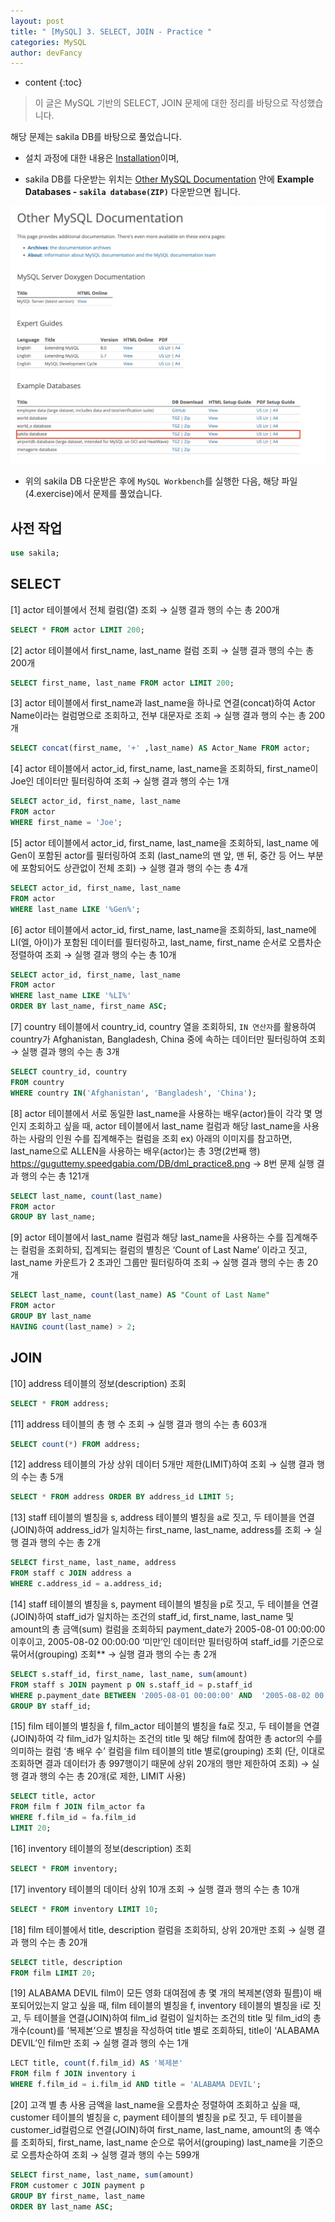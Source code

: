 ```yaml
---
layout: post
title: " [MySQL] 3. SELECT, JOIN - Practice "
categories: MySQL
author: devFancy
---
```

* content
{:toc}

> 이 글은 MySQL 기반의 SELECT, JOIN 문제에 대한 정리를 바탕으로 작성했습니다.

해당 문제는 sakila DB를 바탕으로 풀었습니다.

* 설치 과정에 대한 내용은 [Installation](https://dev.mysql.com/doc/sakila/en/sakila-installation.html)이며,

* sakila DB를 다운받는 위치는 [Other MySQL Documentation](https://dev.mysql.com/doc/index-other.html) 안에 **Example Databases - `sakila database(ZIP)`** 다운받으면 됩니다.

![](/assets/img/mysql/mysql-practice.png)

* 위의 sakila DB 다운받은 후에 `MySQL Workbench`를 실행한 다음, 해당 파일(4.exercise)에서 문제를 풀었습니다.

## 사전 작업

```sql
use sakila;
```

## SELECT

[1] actor 테이블에서 전체 컬럼(열) 조회
   → 실행 결과 행의 수는 총 200개

```sql
SELECT * FROM actor LIMIT 200;
```

[2] actor 테이블에서 first_name, last_name 컬럼 조회
   → 실행 결과 행의 수는 총 200개

```sql
SELECT first_name, last_name FROM actor LIMIT 200;
```

[3] actor 테이블에서 first_name과 last_name을 하나로 연결(concat)하여 Actor Name이라는 컬럼명으로 조회하고, 전부 대문자로 조회
   → 실행 결과 행의 수는 총 200개

```sql
SELECT concat(first_name, '+' ,last_name) AS Actor_Name FROM actor;
```

[4] actor 테이블에서 actor_id, first_name, last_name을 조회하되, first_name이 Joe인 데이터만 필터링하여 조회
   → 실행 결과 행의 수는 1개

```sql
SELECT actor_id, first_name, last_name
FROM actor
WHERE first_name = 'Joe';
```

[5] actor 테이블에서 actor_id, first_name, last_name을 조회하되, last_name 에 Gen이 포함된 actor를 필터링하여 조회
  (last_name의 맨 앞, 맨 뒤, 중간 등 어느 부분에 포함되어도 상관없이 전체 조회)
   → 실행 결과 행의 수는 총 4개

```sql
SELECT actor_id, first_name, last_name
FROM actor
WHERE last_name LIKE '%Gen%';
```

[6] actor 테이블에서 actor_id, first_name, last_name을 조회하되, last_name에 LI(엘, 아이)가 포함된 데이터를 필터링하고, last_name, first_name 순서로 오름차순 정렬하여 조회
  → 실행 결과 행의 수는 총 10개

```sql
SELECT actor_id, first_name, last_name
FROM actor
WHERE last_name LIKE '%LI%'
ORDER BY last_name, first_name ASC;
```

[7] country 테이블에서 country_id, country 열을 조회하되, `IN 연산자`를 활용하여 country가 Afghanistan, Bangladesh, China 중에 속하는 데이터만 필터링하여 조회
   → 실행 결과 행의 수는 총 3개

```sql
SELECT country_id, country
FROM country
WHERE country IN('Afghanistan', 'Bangladesh', 'China');
```

[8] actor 테이블에서 서로 동일한 last_name을 사용하는 배우(actor)들이 각각 몇 명인지 조회하고 싶을 때,
   actor 테이블에서 last_name 컬럼과 해당 last_name을 사용하는 사람의 인원 수를 집계해주는 컬럼을 조회
   ex) 아래의 이미지를 참고하면, last_name으로 ALLEN을 사용하는 배우(actor)는 총 3명(2번째 행)
    https://guguttemy.speedgabia.com/DB/dml_practice8.png
   → 8번 문제 실행 결과 행의 수는 총 121개

```sql
SELECT last_name, count(last_name)
FROM actor
GROUP BY last_name;
```

[9] actor 테이블에서 last_name 컬럼과 해당 last_name을 사용하는 수를 집계해주는 컬럼을 조회하되, 집계되는 컬럼의 별칭은 ‘Count of Last Name’ 이라고 짓고, last_name 카운트가 2 초과인 그룹만 필터링하여 조회
  → 실행 결과 행의 수는 총 20개

```sql
SELECT last_name, count(last_name) AS "Count of Last Name"
FROM actor
GROUP BY last_name
HAVING count(last_name) > 2;
```

## JOIN

[10] address 테이블의 정보(description) 조회

```sql
SELECT * FROM address;
```

[11] address 테이블의 총 행 수 조회
    → 실행 결과 행의 수는 총 603개

```sql
SELECT count(*) FROM address;
```

[12] address 테이블의 가상 상위 데이터 5개만 제한(LIMIT)하여 조회
    → 실행 결과 행의 수는 총 5개

```sql
SELECT * FROM address ORDER BY address_id LIMIT 5;
```

[13] staff 테이블의 별칭을 s, address 테이블의 별칭을 a로 짓고, 두 테이블을 연결(JOIN)하여 address_id가 일치하는 first_name, last_name, address를 조회
    → 실행 결과 행의 수는 총 2개

```sql
SELECT first_name, last_name, address
FROM staff c JOIN address a
WHERE c.address_id = a.address_id;
```

[14] staff 테이블의 별칭을 s, payment 테이블의 별칭을 p로 짓고, 두 테이블을 연결(JOIN)하여 staff_id가 일치하는 조건의 staff_id, first_name, last_name 및 amount의 총 금액(sum) 컬럼을 조회하되
    payment_date가 2005-08-01 00:00:00 이후이고, 2005-08-02 00:00:00 ‘미만’인 데이터만 필터링하여 staff_id를 기준으로 묶어서(grouping) 조회**
    → 실행 결과 행의 수는 총 2개

```sql
SELECT s.staff_id, first_name, last_name, sum(amount)
FROM staff s JOIN payment p ON s.staff_id = p.staff_id
WHERE p.payment_date BETWEEN '2005-08-01 00:00:00' AND  '2005-08-02 00:00:00'
GROUP BY staff_id;
```

[15] film 테이블의 별칭을 f, film_actor 테이블의 별칭을 fa로 짓고, 두 테이블을 연결(JOIN)하여 각 film_id가 일치하는 조건의 title 및 해당 film에 참여한 총 actor의 수를 의미하는 컬럼 ‘총 배우 수’ 컬럼을 film 테이블의 title 별로(grouping) 조회
    (단, 이대로 조회하면 결과 데이터가 총 997행이기 때문에 상위 20개의 행만 제한하여 조회)
    → 실행 결과 행의 수는 총 20개(로 제한, LIMIT 사용)

```sql
SELECT title, actor
FROM film f JOIN film_actor fa
WHERE f.film_id = fa.film_id
LIMIT 20;
```

[16] inventory 테이블의 정보(description) 조회

```sql
SELECT * FROM inventory;
```

[17] inventory 테이블의 데이터 상위 10개 조회
    → 실행 결과 행의 수는 총 10개

```sql
SELECT * FROM inventory LIMIT 10;
```

[18] film 테이블에서 title, description 컬럼을 조회하되, 상위 20개만 조회
  → 실행 결과 행의 수는 총 20개

```sql
SELECT title, description
FROM film LIMIT 20;
```

[19] ALABAMA DEVIL film이 모든 영화 대여점에 총 몇 개의 복제본(영화 필름)이 배포되어있는지 알고 싶을 때,
  film 테이블의 별칭을 f, inventory 테이블의 별칭을 i로 짓고,
  두 테이블을 연결(JOIN)하여 film_id 컬럼이 일치하는 조건의 title 및
  film_id의 총 개수(count)를 ‘복제본’으로 별칭을 작성하여 title 별로 조회하되,
  title이 ‘ALABAMA DEVIL’인 film만 조회
  → 실행 결과 행의 수는 1개

```sql
LECT title, count(f.film_id) AS '복제본'
FROM film f JOIN inventory i
WHERE f.film_id = i.film_id AND title = 'ALABAMA DEVIL';
```

[20] 고객 별 총 사용 금액을 last_name을 오름차순 정렬하여 조회하고 싶을 때,
  customer 테이블의 별칭을 c, payment 테이블의 별칭을 p로 짓고,
  두 테이블을 customer_id컬럼으로 연결(JOIN)하여 first_name, last_name, amount의 총 액수를 조회하되,
  first_name, last_name 순으로 묶어서(grouping) last_name을 기준으로 오름차순하여 조회
  → 실행 결과 행의 수는 599개

```sql
SELECT first_name, last_name, sum(amount)
FROM customer c JOIN payment p
GROUP BY first_name, last_name
ORDER BY last_name ASC;
```